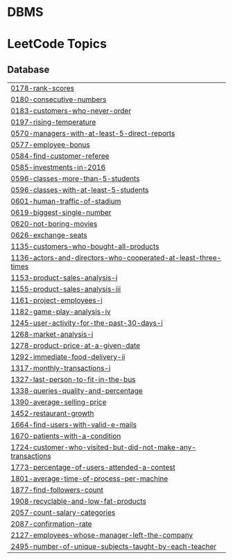 # DBMS
<!---LeetCode Topics Start-->
# LeetCode Topics
## Database
|  |
| ------- |
| [0178-rank-scores](https://github.com/lodhi-999/DBMS/tree/master/0178-rank-scores) |
| [0180-consecutive-numbers](https://github.com/lodhi-999/DBMS/tree/master/0180-consecutive-numbers) |
| [0183-customers-who-never-order](https://github.com/lodhi-999/DBMS/tree/master/0183-customers-who-never-order) |
| [0197-rising-temperature](https://github.com/lodhi-999/DBMS/tree/master/0197-rising-temperature) |
| [0570-managers-with-at-least-5-direct-reports](https://github.com/lodhi-999/DBMS/tree/master/0570-managers-with-at-least-5-direct-reports) |
| [0577-employee-bonus](https://github.com/lodhi-999/DBMS/tree/master/0577-employee-bonus) |
| [0584-find-customer-referee](https://github.com/lodhi-999/DBMS/tree/master/0584-find-customer-referee) |
| [0585-investments-in-2016](https://github.com/lodhi-999/DBMS/tree/master/0585-investments-in-2016) |
| [0596-classes-more-than-5-students](https://github.com/lodhi-999/DBMS/tree/master/0596-classes-more-than-5-students) |
| [0596-classes-with-at-least-5-students](https://github.com/lodhi-999/DBMS/tree/master/0596-classes-with-at-least-5-students) |
| [0601-human-traffic-of-stadium](https://github.com/lodhi-999/DBMS/tree/master/0601-human-traffic-of-stadium) |
| [0619-biggest-single-number](https://github.com/lodhi-999/DBMS/tree/master/0619-biggest-single-number) |
| [0620-not-boring-movies](https://github.com/lodhi-999/DBMS/tree/master/0620-not-boring-movies) |
| [0626-exchange-seats](https://github.com/lodhi-999/DBMS/tree/master/0626-exchange-seats) |
| [1135-customers-who-bought-all-products](https://github.com/lodhi-999/DBMS/tree/master/1135-customers-who-bought-all-products) |
| [1136-actors-and-directors-who-cooperated-at-least-three-times](https://github.com/lodhi-999/DBMS/tree/master/1136-actors-and-directors-who-cooperated-at-least-three-times) |
| [1153-product-sales-analysis-i](https://github.com/lodhi-999/DBMS/tree/master/1153-product-sales-analysis-i) |
| [1155-product-sales-analysis-iii](https://github.com/lodhi-999/DBMS/tree/master/1155-product-sales-analysis-iii) |
| [1161-project-employees-i](https://github.com/lodhi-999/DBMS/tree/master/1161-project-employees-i) |
| [1182-game-play-analysis-iv](https://github.com/lodhi-999/DBMS/tree/master/1182-game-play-analysis-iv) |
| [1245-user-activity-for-the-past-30-days-i](https://github.com/lodhi-999/DBMS/tree/master/1245-user-activity-for-the-past-30-days-i) |
| [1268-market-analysis-i](https://github.com/lodhi-999/DBMS/tree/master/1268-market-analysis-i) |
| [1278-product-price-at-a-given-date](https://github.com/lodhi-999/DBMS/tree/master/1278-product-price-at-a-given-date) |
| [1292-immediate-food-delivery-ii](https://github.com/lodhi-999/DBMS/tree/master/1292-immediate-food-delivery-ii) |
| [1317-monthly-transactions-i](https://github.com/lodhi-999/DBMS/tree/master/1317-monthly-transactions-i) |
| [1327-last-person-to-fit-in-the-bus](https://github.com/lodhi-999/DBMS/tree/master/1327-last-person-to-fit-in-the-bus) |
| [1338-queries-quality-and-percentage](https://github.com/lodhi-999/DBMS/tree/master/1338-queries-quality-and-percentage) |
| [1390-average-selling-price](https://github.com/lodhi-999/DBMS/tree/master/1390-average-selling-price) |
| [1452-restaurant-growth](https://github.com/lodhi-999/DBMS/tree/master/1452-restaurant-growth) |
| [1664-find-users-with-valid-e-mails](https://github.com/lodhi-999/DBMS/tree/master/1664-find-users-with-valid-e-mails) |
| [1670-patients-with-a-condition](https://github.com/lodhi-999/DBMS/tree/master/1670-patients-with-a-condition) |
| [1724-customer-who-visited-but-did-not-make-any-transactions](https://github.com/lodhi-999/DBMS/tree/master/1724-customer-who-visited-but-did-not-make-any-transactions) |
| [1773-percentage-of-users-attended-a-contest](https://github.com/lodhi-999/DBMS/tree/master/1773-percentage-of-users-attended-a-contest) |
| [1801-average-time-of-process-per-machine](https://github.com/lodhi-999/DBMS/tree/master/1801-average-time-of-process-per-machine) |
| [1877-find-followers-count](https://github.com/lodhi-999/DBMS/tree/master/1877-find-followers-count) |
| [1908-recyclable-and-low-fat-products](https://github.com/lodhi-999/DBMS/tree/master/1908-recyclable-and-low-fat-products) |
| [2057-count-salary-categories](https://github.com/lodhi-999/DBMS/tree/master/2057-count-salary-categories) |
| [2087-confirmation-rate](https://github.com/lodhi-999/DBMS/tree/master/2087-confirmation-rate) |
| [2127-employees-whose-manager-left-the-company](https://github.com/lodhi-999/DBMS/tree/master/2127-employees-whose-manager-left-the-company) |
| [2495-number-of-unique-subjects-taught-by-each-teacher](https://github.com/lodhi-999/DBMS/tree/master/2495-number-of-unique-subjects-taught-by-each-teacher) |
<!---LeetCode Topics End-->